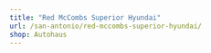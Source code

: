 ```yaml
---
title: "Red McCombs Superior Hyundai"
url: /san-antonio/red-mccombs-superior-hyundai/
shop: Autohaus
---
```


